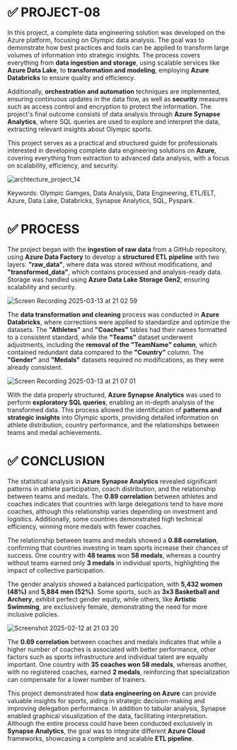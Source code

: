 # ✅ PROJECT-08

In this project, a complete data engineering solution was developed on the Azure platform, focusing on Olympic data analysis. The goal was to demonstrate how best practices and tools can be applied to transform large volumes of information into strategic insights. The process covers everything from **data ingestion and storage**, using scalable services like **Azure Data Lake**, to **transformation and modeling**, employing **Azure Databricks** to ensure quality and efficiency.  

Additionally, **orchestration and automation** techniques are implemented, ensuring continuous updates in the data flow, as well as **security** measures such as access control and encryption to protect the information. The project's final outcome consists of data analysis through **Azure Synapse Analytics**, where SQL queries are used to explore and interpret the data, extracting relevant insights about Olympic sports.  

This project serves as a practical and structured guide for professionals interested in developing complete data engineering solutions on **Azure**, covering everything from extraction to advanced data analysis, with a focus on scalability, efficiency, and security.

![archtecture_project_14](https://github.com/user-attachments/assets/d4390eff-dde7-4d51-84f9-154b9006010e)

Keywords: Olympic Gamges, Data Analysis, Data Engineering, ETL/ELT, Azure, Data Lake, Databricks, Synapse Analytics, SQL, Pyspark.


# ✅ PROCESS

The project began with the **ingestion of raw data** from a GitHub repository, using **Azure Data Factory** to develop a **structured ETL pipeline** with two layers: **"raw_data"**, where data was stored without modifications, and **"transformed_data"**, which contains processed and analysis-ready data. Storage was handled using **Azure Data Lake Storage Gen2**, ensuring scalability and security. 

![Screen Recording 2025-03-13 at 21 02 59](https://github.com/user-attachments/assets/09595f9f-a731-4d4d-91dd-b16d5206a90c)

The **data transformation and cleaning** process was conducted in **Azure Databricks**, where corrections were applied to standardize and optimize the datasets. The **"Athletes"** and **"Coaches"** tables had their names formatted to a consistent standard, while the **"Teams"** dataset underwent adjustments, including the **removal of the "TeamName" column**, which contained redundant data compared to the **"Country"** column. The **"Gender"** and **"Medals"** datasets required no modifications, as they were already consistent.

![Screen Recording 2025-03-13 at 21 07 01](https://github.com/user-attachments/assets/4ba1fbb2-af94-4c98-8dd0-335c41a3d591)

With the data properly structured, **Azure Synapse Analytics** was used to perform **exploratory SQL queries**, enabling an in-depth analysis of the transformed data. This process allowed the identification of **patterns and strategic insights** into Olympic sports, providing detailed information on athlete distribution, country performance, and the relationships between teams and medal achievements.

# ✅ CONCLUSION

The statistical analysis in **Azure Synapse Analytics** revealed significant patterns in athlete participation, coach distribution, and the relationship between teams and medals. The **0.89 correlation** between athletes and coaches indicates that countries with large delegations tend to have more coaches, although this relationship varies depending on investment and logistics. Additionally, some countries demonstrated high technical efficiency, winning more medals with fewer coaches.  

The relationship between teams and medals showed a **0.88 correlation**, confirming that countries investing in team sports increase their chances of success. One country with **48 teams** won **58 medals**, whereas a country without teams earned only **3 medals** in individual sports, highlighting the impact of collective participation.  

The gender analysis showed a balanced participation, with **5,432 women (48%)** and **5,884 men (52%)**. Some sports, such as **3x3 Basketball and Archery**, exhibit perfect gender equity, while others, like **Artistic Swimming**, are exclusively female, demonstrating the need for more inclusive policies.

![Screenshot 2025-02-12 at 21 03 20](https://github.com/user-attachments/assets/bfdcce22-64cf-4d96-8e15-9034ec29dd5f)

The **0.69 correlation** between coaches and medals indicates that while a higher number of coaches is associated with better performance, other factors such as sports infrastructure and individual talent are equally important. One country with **35 coaches won 58 medals**, whereas another, with no registered coaches, earned **2 medals**, reinforcing that specialization can compensate for a lower number of trainers.  

This project demonstrated how **data engineering on Azure** can provide valuable insights for sports, aiding in strategic decision-making and improving delegation performance. In addition to tabular analysis, Synapse enabled graphical visualization of the data, facilitating interpretation. Although the entire process could have been conducted exclusively in **Synapse Analytics**, the goal was to integrate different **Azure Cloud** frameworks, showcasing a complete and scalable **ETL pipeline**.

